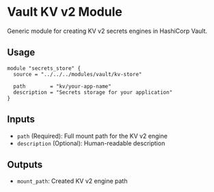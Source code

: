 # Vault KV v2 Module

Generic module for creating KV v2 secrets engines in HashiCorp Vault.

## Usage

```hcl
module "secrets_store" {
  source = "../../../modules/vault/kv-store"

  path        = "kv/your-app-name"
  description = "Secrets storage for your application"
}
```

## Inputs
- `path` (Required): Full mount path for the KV v2 engine
- `description` (Optional): Human-readable description

## Outputs
- `mount_path`: Created KV v2 engine path